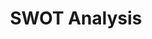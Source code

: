 ---
dateAdded: "2023-04-20"
category: "meta"
title: SWOT Analysis
prompt: |
  Conduct a SWOT analysis (Strengths, Weaknesses, Opportunities, Threats) for the following situation or organization.
---